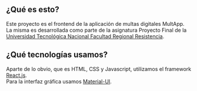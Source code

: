 ## ¿Qué es esto?  
Este proyecto es el frontend de la aplicación de multas digitales MultApp.  
La misma es desarrollada como parte de la asignatura Proyecto Final de la [Universidad Tecnológica Nacional Facultad Regional Resistencia](http://frre.utn.edu.ar/).  
## ¿Qué tecnologías usamos?  
Aparte de lo obvio, que es HTML, CSS y Javascript, utilizamos el framework [React.js](https://reactjs.org/).  
Para la interfaz gráfica usamos [Material-UI](https://material-ui.com/).
